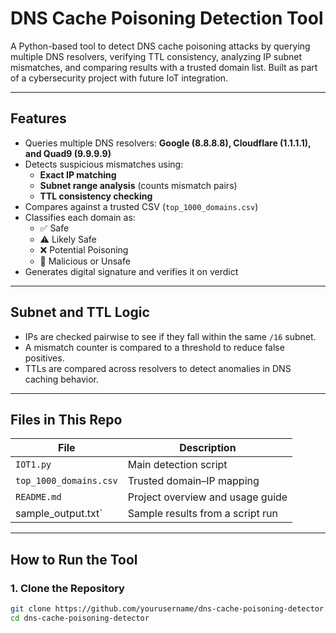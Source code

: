 # DNS Cache Poisoning Detection Tool

A Python-based tool to detect DNS cache poisoning attacks by querying multiple DNS resolvers, verifying TTL consistency, analyzing IP subnet mismatches, and comparing results with a trusted domain list. Built as part of a cybersecurity project with future IoT integration.

---

##  Features

- Queries multiple DNS resolvers: **Google (8.8.8.8), Cloudflare (1.1.1.1), and Quad9 (9.9.9.9)**
- Detects suspicious mismatches using:
  - **Exact IP matching**
  - **Subnet range analysis** (counts mismatch pairs)
  - **TTL consistency checking**
- Compares against a trusted CSV (`top_1000_domains.csv`)
- Classifies each domain as:
  - ✅ Safe
  - ⚠️ Likely Safe
  - ❌ Potential Poisoning
  - 🚨 Malicious or Unsafe
- Generates digital signature and verifies it on verdict

---

##  Subnet and TTL Logic

- IPs are checked pairwise to see if they fall within the same `/16` subnet.
- A mismatch counter is compared to a threshold to reduce false positives.
- TTLs are compared across resolvers to detect anomalies in DNS caching behavior.

---

##  Files in This Repo

|         File          |            Description           |
|-----------------------|----------------------------------|
| `IOT1.py`             | Main detection script            |
| `top_1000_domains.csv`| Trusted domain–IP mapping        |    
| `README.md`           | Project overview and usage guide |
| sample_output.txt`    | Sample results from a script run |

---

##  How to Run the Tool

### 1. Clone the Repository

```bash
git clone https://github.com/yourusername/dns-cache-poisoning-detector.git
cd dns-cache-poisoning-detector
